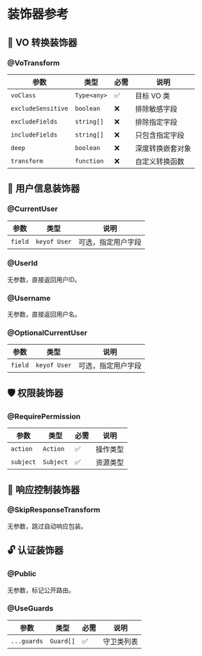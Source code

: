 # 装饰器参考

## 🎯 VO 转换装饰器

### @VoTransform
| 参数 | 类型 | 必需 | 说明 |
|------|------|------|------|
| `voClass` | `Type<any>` | ✅ | 目标 VO 类 |
| `excludeSensitive` | `boolean` | ❌ | 排除敏感字段 |
| `excludeFields` | `string[]` | ❌ | 排除指定字段 |
| `includeFields` | `string[]` | ❌ | 只包含指定字段 |
| `deep` | `boolean` | ❌ | 深度转换嵌套对象 |
| `transform` | `function` | ❌ | 自定义转换函数 |

## 🔑 用户信息装饰器

### @CurrentUser
| 参数 | 类型 | 说明 |
|------|------|------|
| `field` | `keyof User` | 可选，指定用户字段 |

### @UserId
无参数，直接返回用户ID。

### @Username
无参数，直接返回用户名。

### @OptionalCurrentUser
| 参数 | 类型 | 说明 |
|------|------|------|
| `field` | `keyof User` | 可选，指定用户字段 |

## 🛡️ 权限装饰器

### @RequirePermission
| 参数 | 类型 | 必需 | 说明 |
|------|------|------|------|
| `action` | `Action` | ✅ | 操作类型 |
| `subject` | `Subject` | ✅ | 资源类型 |

## 🔄 响应控制装饰器

### @SkipResponseTransform
无参数，跳过自动响应包装。

## 🔓 认证装饰器

### @Public
无参数，标记公开路由。

### @UseGuards
| 参数 | 类型 | 必需 | 说明 |
|------|------|------|------|
| `...guards` | `Guard[]` | ✅ | 守卫类列表 |
